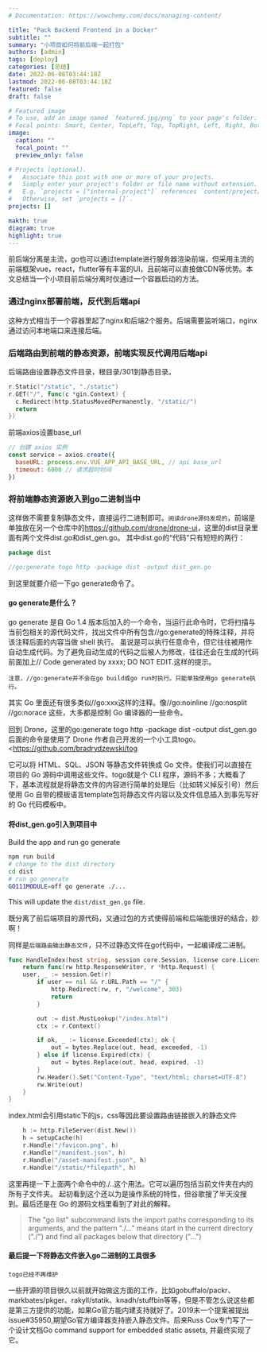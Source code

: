 ```yaml
---
# Documentation: https://wowchemy.com/docs/managing-content/

title: "Pack Backend Frontend in a Docker"
subtitle: ""
summary: "小项目如何将前后端一起打包"
authors: [admin]
tags: [deploy]
categories: [总结]
date: 2022-06-08T03:44:18Z
lastmod: 2022-06-08T03:44:18Z
featured: false
draft: false

# Featured image
# To use, add an image named `featured.jpg/png` to your page's folder.
# Focal points: Smart, Center, TopLeft, Top, TopRight, Left, Right, BottomLeft, Bottom, BottomRight.
image:
  caption: ""
  focal_point: ""
  preview_only: false

# Projects (optional).
#   Associate this post with one or more of your projects.
#   Simply enter your project's folder or file name without extension.
#   E.g. `projects = ["internal-project"]` references `content/project/deep-learning/index.md`.
#   Otherwise, set `projects = []`.
projects: []

makth: true
diagram: true
highlight: true
---
```


前后端分离是主流，go也可以通过template进行服务器渲染前端，但采用主流的前端框架vue，react，flutter等有丰富的UI，且前端可以直接做CDN等优势。本文总结当一个小项目前后端分离时仅通过一个容器启动的方法。

### 通过nginx部署前端，反代到后端api

这种方式相当于一个容器里起了nginx和后端2个服务。后端需要监听端口，nginx通过访问本地端口来连接后端。

### 后端路由到前端的静态资源，前端实现反代调用后端api

后端路由设置静态文件目录，根目录/301到静态目录。

```go
r.Static("/static", "./static")
r.GET("/", func(c *gin.Context) {
  c.Redirect(http.StatusMovedPermanently, "/static/")
  return
})
```

前端axios设置base_url

```js
// 创建 axios 实例
const service = axios.create({
  baseURL: process.env.VUE_APP_API_BASE_URL, // api base_url
  timeout: 6000 // 请求超时时间
})
```

### 将前端静态资源嵌入到go二进制当中

这样做不需要复制静态文件，直接运行二进制即可。`阅读drone源码发现的`，前端是单独放在另一个仓库中的<https://github.com/drone/drone-ui>，这里的dist目录里面有两个文件dist.go和dist_gen.go。
其中dist.go的“代码”只有短短的两行：

```go
package dist

//go:generate togo http -package dist -output dist_gen.go
```

到这里就要介绍一下go generate命令了。

#### go generate是什么？

go generate 是自 Go 1.4 版本后加入的一个命令，当运行此命令时，它将扫描与当前包相关的源代码文件，找出文件中所有包含//go:generate的特殊注释，并将该注释后面的内容当做 shell 执行。
虽说是可以执行任意命令，但它往往被用作自动生成代码。为了避免自动生成的代码之后被人为修改，往往还会在生成的代码前面加上// Code generated by xxxx; DO NOT EDIT.这样的提示。  

`注意，//go:generate并不会在go build或go run时执行。只能单独使用go generate执行。`  

其实 Go 里面还有很多类似//go:xxx这样的注释。像//go:noinline //go:nosplit //go:norace 这些，大多都是控制 Go 编译器的一些命令。

回到 Drone，这里的go:generate togo http -package dist -output dist_gen.go后面的命令是使用了 Drone 作者自己开发的一个小工具togo。<<https://github.com/bradrydzewski/tog>

它可以将 HTML、SQL、JSON 等静态文件转换成 Go 文件。使我们可以直接在项目的 Go 源码中调用这些文件。togo就是个 CLI 程序，源码不多；大概看了下，基本流程就是将静态文件的内容进行简单的处理后（比如转义掉反引号）然后使用 Go 自带的模板语言template包将静态文件内容以及文件信息插入到事先写好的 Go 代码模板中。

#### 将dist_gen.go引入到项目中

Build the app and run go generate

```BASH
npm run build
# change to the dist directory
cd dist
# run go generate
GO111MODULE=off go generate ./...
```

This will update the `dist/dist_gen.go` file.

既分离了前后端项目的源代码，又通过包的方式使得前端和后端能很好的结合，妙啊！

同样是`后端路由输出静态文件`，只不过静态文件在go代码中，一起编译成二进制。

```go
func HandleIndex(host string, session core.Session, license core.LicenseService) http.HandlerFunc {
	return func(rw http.ResponseWriter, r *http.Request) {
    user, _ := session.Get(r)
		if user == nil && r.URL.Path == "/" {
			http.Redirect(rw, r, "/welcome", 303)
			return
		}

		out := dist.MustLookup("/index.html")
		ctx := r.Context()

		if ok, _ := license.Exceeded(ctx); ok {
			out = bytes.Replace(out, head, exceeded, -1)
		} else if license.Expired(ctx) {
			out = bytes.Replace(out, head, expired, -1)
		}
		rw.Header().Set("Content-Type", "text/html; charset=UTF-8")
		rw.Write(out)
	}
}
```

index.html会引用static下的js，css等因此要设置路由链接嵌入的静态文件

```go
	h := http.FileServer(dist.New())
	h = setupCache(h)
	r.Handle("/favicon.png", h)
	r.Handle("/manifest.json", h)
	r.Handle("/asset-manifest.json", h)
	r.Handle("/static/*filepath", h)
```

这里再提一下上面两个命令中的./..这个用法。它可以遍历包括当前文件夹在内的所有子文件夹。
起初看到这个还以为是操作系统的特性，但谷歌搜了半天没搜到。最后还是在 Go 的源码文档里看到了对此的解释。
> The "go list" subcommand lists the import paths corresponding to its arguments, and the pattern "./..." means start in the current directory ("./") and find all packages below that directory ("...")

#### 最后提一下将静态文件嵌入go二进制的工具很多

`togo已经不再维护`

一些开源的项目很久以前就开始做这方面的工作，比如gobuffalo/packr、markbates/pkger、rakyll/statik、knadh/stuffbin等等，但是不管怎么说这些都是第三方提供的功能，如果Go官方能内建支持就好了。2019末一个提案被提出issue#35950,期望Go官方编译器支持嵌入静态文件。后来Russ Cox专门写了一个设计文档Go command support for embedded static assets, 并最终实现了它。
